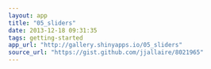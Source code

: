 ```yaml
---
layout: app
title: "05_sliders"
date: 2013-12-18 09:31:35
tags: getting-started
app_url: "http://gallery.shinyapps.io/05_sliders"
source_url: "https://gist.github.com/jjallaire/8021965"
---
```


